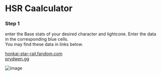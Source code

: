 # HSR Caalculator

### Step 1 
enter the Base stats of your desired character and lightcone. Enter the data in the corresponding blue cells.\
You may find these data in links below.<br/>

[honkai-star-rail.fandom.com](https://honkai-star-rail.fandom.com/wiki/Character/Comparison)\
[prydwen.gg](https://www.prydwen.gg/star-rail/guides/characters-stats/)

![image](https://github.com/user-attachments/assets/6dac13c7-f3d3-45c6-ad2c-abbd94d8a285)

